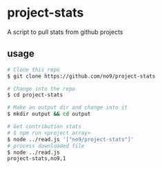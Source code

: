 # project-stats
A script to pull stats from github projects

## usage

```bash
# Clone this repo 
$ git clone https://github.com/no9/project-stats

# Change into the repo
$ cd project-stats

# Make an output dir and change into it
$ mkdir output && cd output

# Get contribution stats 
# $ npm run <project array>
$ node ../read.js '["no9/project-stats"]'
# process downloaded file
$ node ../read.js
project-stats,no9,1
```